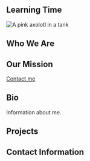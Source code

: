 ## Learning Time
![A pink axolotl in a tank](axolotl.jpg)
## Who We Are 

## Our Mission 
[Contact me](#contact-information)

## Bio

Information about me.

## Projects

## Contact Information
